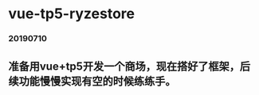 # vue-tp5-ryzestore
### 20190710 ###
准备用vue+tp5开发一个商场，现在搭好了框架，后续功能慢慢实现有空的时候练练手。
--------------------------------
